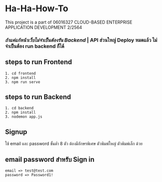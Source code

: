# Ha-Ha-How-To
This project is a part of 06016327 CLOUD-BASED ENTERPRISE APPLICATION DEVELOPMENT 2/2564

### ***ถ้าแค่แก้หน้าเว็บไม่จำเป็นต้องรัน Backend*** |  API ส่วนใหญ่ Deploy หมดแล้ว ไม่จำเป็นต้อง run backend ก็ได้

## steps to run Frontend
```
1. cd frontend
2. npm install
3. npm run serve
```
## steps to run Backend
```
1. cd backend
2. npm install
3. nodemon app.js
```

## Signup 
ใช้ email และ password ขั้นต่ำ 8 ตัว ต้องมีอักษรพิเศษ ตัวพิมพ์ใหญ่ ตัวพิมพ์เล็ก ด้วย

## email password สำหรับ Sign in
```
email => test@test.com
password => Password1!
```
